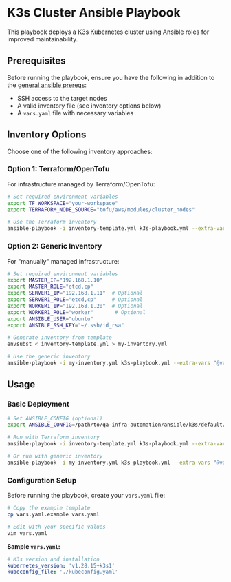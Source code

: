 # K3s Cluster Ansible Playbook

This playbook deploys a K3s Kubernetes cluster using Ansible roles for improved maintainability.

## Prerequisites

Before running the playbook, ensure you have the following in addition to the [general ansible prereqs](../../README.md):

- SSH access to the target nodes
- A valid inventory file (see inventory options below)
- A `vars.yaml` file with necessary variables

## Inventory Options

Choose one of the following inventory approaches:

### Option 1: Terraform/OpenTofu

For infrastructure managed by Terraform/OpenTofu:

```bash
# Set required environment variables
export TF_WORKSPACE="your-workspace"
export TERRAFORM_NODE_SOURCE="tofu/aws/modules/cluster_nodes"

# Use the Terraform inventory
ansible-playbook -i inventory-template.yml k3s-playbook.yml --extra-vars "@vars.yaml"
```

### Option 2: Generic Inventory

For "manually" managed infrastructure:

```bash
# Set required environment variables
export MASTER_IP="192.168.1.10"
export MASTER_ROLE="etcd,cp"
export SERVER1_IP="192.168.1.11"  # Optional
export SERVER1_ROLE="etcd,cp"     # Optional
export WORKER1_IP="192.168.1.20"  # Optional
export WORKER1_ROLE="worker"       # Optional
export ANSIBLE_USER="ubuntu"
export ANSIBLE_SSH_KEY="~/.ssh/id_rsa"

# Generate inventory from template
envsubst < inventory-template.yml > my-inventory.yml

# Use the generic inventory
ansible-playbook -i my-inventory.yml k3s-playbook.yml --extra-vars "@vars.yaml"
```

## Usage

### Basic Deployment

```bash
# Set ANSIBLE_CONFIG (optional)
export ANSIBLE_CONFIG=/path/to/qa-infra-automation/ansible/k3s/default/ansible.cfg

# Run with Terraform inventory
ansible-playbook -i inventory-template.yml k3s-playbook.yml --extra-vars "@vars.yaml" -vvv

# Or run with generic inventory
ansible-playbook -i my-inventory.yml k3s-playbook.yml --extra-vars "@vars.yaml"  -vvv
```

### Configuration Setup

Before running the playbook, create your `vars.yaml` file:

```bash
# Copy the example template
cp vars.yaml.example vars.yaml

# Edit with your specific values
vim vars.yaml
```

**Sample `vars.yaml`:**
```yaml
# K3s version and installation
kubernetes_version: 'v1.28.15+k3s1'
kubeconfig_file: './kubeconfig.yaml'
```